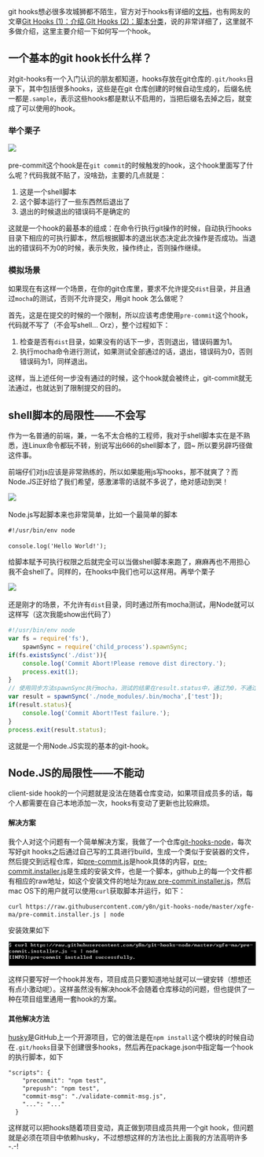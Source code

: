 git hooks想必很多攻城狮都不陌生，官方对于hooks有详细的[文档](https://git-scm.com/book/en/v2/Customizing-Git-Git-Hooks)，也有网友的文章[Git Hooks (1)：介绍](https://segmentfault.com/a/1190000000356485),[GIt Hooks (2)：脚本分类](https://segmentfault.com/a/1190000000356487)，说的非常详细了，这里就不多做介绍，这里主要介绍一下如何写一个hook。

## 一个基本的git hook长什么样？

对git-hooks有一个入门认识的朋友都知道，hooks存放在git仓库的`.git/hooks`目录下，其中包括很多hooks，这些是在git 仓库创建的时候自动生成的，后缀名统一都是`.sample`，表示这些hooks都是默认不启用的，当把后缀名去掉之后，就变成了可以使用的hook。

### 举个栗子

![][1]

pre-commit这个hook是在`git commit`的时候触发的hook，这个hook里面写了什么呢？代码我就不贴了，没啥劲，主要的几点就是：

1. 这是一个shell脚本
2. 这个脚本运行了一些东西然后退出了
3. 退出的时候退出的错误码不是确定的

这就是一个hook的最基本的组成：在命令行执行git操作的时候，自动执行hooks目录下相应的可执行脚本，然后根据脚本的退出状态决定此次操作是否成功。当退出的错误码不为0的时候，表示失败，操作终止，否则操作继续。

### 模拟场景

如果现在有这样一个场景，在你的git仓库里，要求不允许提交`dist`目录，并且通过`mocha`的测试，否则不允许提交，用git hook 怎么做呢？

首先，这是在提交的时候的一个限制，所以应该考虑使用`pre-commit`这个hook，代码就不写了（不会写shell... Orz），整个过程如下：

1. 检查是否有`dist`目录，如果没有的话下一步，否则退出，错误码置为1。
2. 执行mocha命令进行测试，如果测试全部通过的话，退出，错误码为0，否则错误码为1，同样退出。

这样，当上述任何一步没有通过的时候，这个hook就会被终止，git-commit就无法通过，也就达到了限制提交的目的。


## shell脚本的局限性——不会写

作为一名普通的前端，兼，一名不太合格的工程师，我对于shell脚本实在是不熟悉，连Linux命令都玩不转，别说写出666的shell脚本了，囧~ 所以要另辟巧径做这件事。

前端仔们对js应该是非常熟练的，所以如果能用js写hooks，那不就爽了？而Node.JS正好给了我们希望，感激涕零的话就不多说了，绝对感动到哭！

![][2]

Node.js写起脚本来也非常简单，比如一个最简单的脚本

```
#!/usr/bin/env node

console.log('Hello World!');
```

给脚本赋予可执行权限之后就完全可以当做shell脚本来跑了，麻麻再也不用担心我不会shell了。同样的，在hooks中我们也可以这样用。再举个栗子

![][3]

还是刚才的场景，不允许有`dist`目录，同时通过所有mocha测试，用Node就可以这样写（这次我能show出代码了）

``` javascript
#!/usr/bin/env node
var fs = require('fs'),
    spawnSync = require('child_process').spawnSync;
if(fs.existsSync('./dist')){
    console.log('Commit Abort!Please remove dist directory.');
    process.exit(1);
}
// 使用同步方法spawnSync执行mocha，测试的结果在result.status中，通过为0，不通过为1
var result = spawnSync('./node_modules/.bin/mocha',['test']); 
if(result.status){
    console.log('Commit Abort!Test failure.');
}
process.exit(result.status);
```

这就是一个用Node.JS实现的基本的git-hook。


## Node.JS的局限性——不能动

client-side hook的一个问题就是没法在随着仓库变动，如果项目成员多的话，每个人都需要在自己本地添加一次，hooks有变动了更新也比较麻烦。

#### 解决方案 ####
我个人对这个问题有一个简单解决方案，我做了一个仓库[git-hooks-node](https://github.com/y8n/git-hooks-node)，每次写好git hooks之后通过自己写的工具进行build，生成一个类似于安装器的文件，然后提交到远程仓库，如[pre-commit.js](https://github.com/y8n/git-hooks-node/blob/master/xgfe-ma/pre-commit.js)是hook具体的内容，[pre-commit.installer.js](https://github.com/y8n/git-hooks-node/blob/master/xgfe-ma/pre-commit.installer.js)是生成的安装文件，也是一个脚本，github上的每一个文件都有相应的raw地址，如这个安装文件的地址为[raw pre-commit.installer.js](https://raw.githubusercontent.com/y8n/git-hooks-node/master/xgfe-ma/pre-commit.installer.js)，然后mac OS下的用户就可以使用`curl`获取脚本并运行，如下：

```
curl https://raw.githubusercontent.com/y8n/git-hooks-node/master/xgfe-ma/pre-commit.installer.js | node
```

安装效果如下

![安装结果][4]

这样只要写好一个hook并发布，项目成员只要知道地址就可以一键安转（想想还有点小激动呢）。这样虽然没有解决hook不会随着仓库移动的问题，但也提供了一种在项目组里通用一套hook的方案。

#### 其他解决方法 ####

[husky](https://github.com/typicode/husky)是GitHub上一个开源项目，它的做法是在`npm install`这个模块的时候自动在`.git/hooks`目录下创建很多hooks，然后再在package.json中指定每一个hook的执行脚本，如下

```
"scripts": {
    "precommit": "npm test",
    "prepush": "npm test",
    "commit-msg": "./validate-commit-msg.js",
    "...": "..."
  }
```

这样就可以把hooks随着项目变动，真正做到项目成员共用一个git hook，但问题就是必须在项目中依赖husky，不过想想这样的方法也比上面我的方法高明许多 -.-! 




  [1]: ../gallery/git-hooks-node/example1.jpeg
  [2]: ../gallery/git-hooks-node/cry.jpeg
  [3]: ../gallery/git-hooks-node/example2.jpeg
  [4]: ../gallery/git-hooks-node/install.png